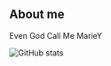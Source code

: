 ## About me
Even God Call Me MarieY

![GitHub stats](https://github-readme-stats.vercel.app/api?username=moji55&theme=radical)
